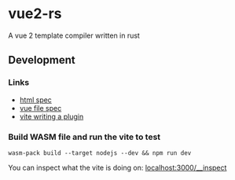 # vue2-rs

A vue 2 template compiler written in rust

## Development

### Links

- [html spec](https://html.spec.whatwg.org/multipage/syntax.html)
- [vue file spec](https://vue-loader.vuejs.org/spec.html#intro)
- [vite writing a plugin](https://vitejs.dev/guide/api-plugin.html)

### Build WASM file and run the vite to test
```
wasm-pack build --target nodejs --dev && npm run dev
```

You can inspect what the vite is doing on: [localhost:3000/__inspect](http://localhost:3000/__inspect)

